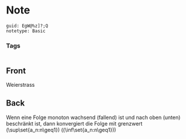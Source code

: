 # Note
```
guid: EgW@%z]?;Q
notetype: Basic
```

### Tags
```
```

## Front
Weierstrass

## Back
Wenn eine Folge monoton wachsend (fallend) ist und nach oben (unten) beschränkt ist, dann konvergiert die Folge mit grenzwert \(\sup\set{a_n:n\geq1}\) (\(\inf\set{a_n:n\geq1}\))
